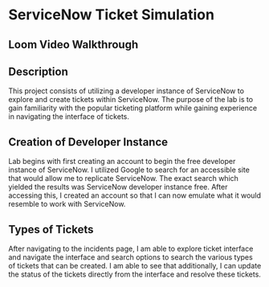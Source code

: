 <h1>ServiceNow Ticket Simulation</h1>
<h2>Loom Video Walkthrough </h2>



<h2>Description</h2>
This project consists of utilizing a developer instance of ServiceNow to explore and create tickets within ServiceNow. The purpose of the lab is to gain familiarity with the popular ticketing platform while gaining experience in navigating the interface of tickets. 
<br />


<h2>Creation of Developer Instance </h2>
Lab begins with first creating an account to begin the free developer instance of ServiceNow. I utilized Google to search for an accessible site that would allow me to replicate ServiceNow. The exact search which yielded the results was ServiceNow developer instance free. After accessing this, I created an account so that I can now emulate what it would resemble to work with ServiceNow. 

<h2>Types of Tickets </h2>
After navigating to the incidents page, I am able to explore ticket interface and navigate the interface and search options to search the various types of tickets that can be created. I am able to see that additionally, I can update the status of the tickets directly from the interface and resolve these tickets. 



<!--
 ```diff
- text in red
+ text in green
! text in orange
# text in gray
@@ text in purple (and bold)@@
```
